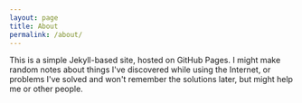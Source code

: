 ```yaml
---
layout: page
title: About
permalink: /about/
---
```

This is a simple Jekyll-based site, hosted on GitHub Pages. I might make random notes about things I've discovered while using the Internet, or problems I've solved and won't remember the solutions later, but might help me or other people.